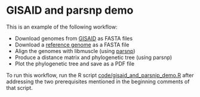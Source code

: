 # GISAID and parsnp demo

This is an example of the following workflow:

- Download genomes from [GISAID](https://gisaid.org) as FASTA files
- Download a [reference genome](https://www.ncbi.nlm.nih.gov/nuccore/NC_045512.2) as a FASTA file
- Align the genomes with libmuscle (using [parsnp](https://harvest.readthedocs.io/en/latest/content/parsnp.html))
- Produce a distance matrix and phylogenetic tree (using parsnp)
- Plot the phylogenetic tree and save as a PDF file

To run this workflow, run the R script [code/gisaid_and_parsnip_demo.R](gisaid_and_parsnip_demo.R) after addressing the two prerequisites mentioned in the beginning comments of that script.
